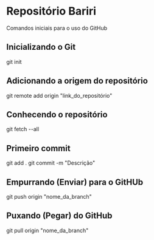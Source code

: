 # Repositório Bariri
Comandos iniciais  para o uso do GitHub

## Inicializando o Git
git init

## Adicionando a origem do repositório 
git remote add origin "link_do_repositório"

## Conhecendo o repositório 
git fetch --all

## Primeiro commit
git add .
git commit -m "Descrição"

## Empurrando (Enviar) para o GitHUb
git push origin "nome_da_branch"

## Puxando (Pegar) do GitHub
git pull origin "nome_da_branch"
